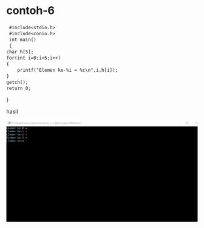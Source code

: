 # contoh-6

     #include<stdio.h>
     #include<conio.h>
     int main()
     {
    char h[5];
    for(int i=0;i<5;i++)
    {
        printf("Elemen ke-%i = %c\n",i,h[i]);
    }
    getch();
    return 0;
   }
   
   
   
   
   
   
   
 hasil
 
 ![img](https://github.com/hamdanyuapi/contoh-6/blob/master/contoh%206.png?raw=true)
